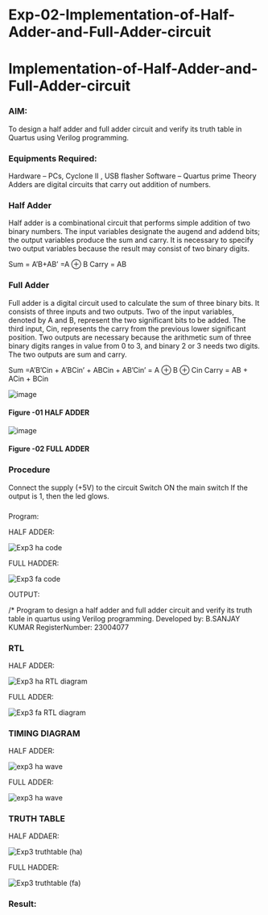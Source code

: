 # Exp-02-Implementation-of-Half-Adder-and-Full-Adder-circuit

# Implementation-of-Half-Adder-and-Full-Adder-circuit
### AIM:
To design a half adder and full adder circuit and verify its truth table in Quartus using Verilog programming.

### Equipments Required:
Hardware – PCs, Cyclone II , USB flasher
Software – Quartus prime
Theory
Adders are digital circuits that carry out addition of numbers.

### Half Adder
Half adder is a combinational circuit that performs simple addition of two binary numbers. The input variables designate the augend and addend bits; the output variables produce the sum and carry. It is necessary to specify two output variables because the result may consist of two binary digits.

Sum = A’B+AB’ =A ⊕ B Carry = AB

### Full Adder
Full adder is a digital circuit used to calculate the sum of three binary bits. It consists of three inputs and two outputs. Two of the input variables, denoted by A and B, represent the two significant bits to be added. The third input, Cin, represents the carry from the previous lower significant position. Two outputs are necessary because the arithmetic sum of three binary digits ranges in value from 0 to 3, and binary 2 or 3 needs two digits. The two outputs are sum and carry.

Sum =A’B’Cin + A’BCin’ + ABCin + AB’Cin’ = A ⊕ B ⊕ Cin Carry = AB + ACin + BCin

 ![image](https://user-images.githubusercontent.com/36288975/163552156-a13e5a56-c638-4110-97d9-8896907c8d25.png)

#### Figure -01 HALF ADDER 


![image](https://user-images.githubusercontent.com/36288975/163552057-b3547877-6d07-45b4-b7e0-bcfebfad9e1d.png)

#### Figure -02 FULL ADDER 

### Procedure

Connect the supply (+5V) to the circuit
Switch ON the main switch
If the output is 1, then the led glows.
### 
Program:

HALF ADDER:



![Exp3 ha code](https://github.com/bsanjaykumar560/Exp-02-Implementation-of-Half-Adder-and-Full-Adder-circuit/assets/145954153/ac5e2479-677d-4c54-9e93-a9d4baf0853e)


FULL HADDER:



![Exp3 fa code](https://github.com/bsanjaykumar560/Exp-02-Implementation-of-Half-Adder-and-Full-Adder-circuit/assets/145954153/37419597-92be-47d6-ac58-b98f609c2060)


OUTPUT:



/*
Program to design a half adder and full adder circuit and verify its truth table in quartus using Verilog programming.
Developed by: B.SANJAY KUMAR
RegisterNumber:  23004077



### RTL



HALF ADDER:


![Exp3 ha RTL diagram](https://github.com/bsanjaykumar560/Exp-02-Implementation-of-Half-Adder-and-Full-Adder-circuit/assets/145954153/ca588c59-4d39-4834-9317-6b5855cb8ceb)



FULL ADDER:



![Exp3 fa RTL diagram](https://github.com/bsanjaykumar560/Exp-02-Implementation-of-Half-Adder-and-Full-Adder-circuit/assets/145954153/36d38722-cb42-4c15-be95-67a742bf8dc5)




### TIMING DIAGRAM


HALF ADDER:


![exp3 ha wave](https://github.com/bsanjaykumar560/Exp-02-Implementation-of-Half-Adder-and-Full-Adder-circuit/assets/145954153/817ecc6a-fd08-4a8f-b958-116963de1a15)



FULL ADDER:


![exp3 ha wave](https://github.com/bsanjaykumar560/Exp-02-Implementation-of-Half-Adder-and-Full-Adder-circuit/assets/145954153/12d4a318-b26a-458d-9c17-04ace22a1887)





### TRUTH TABLE 
HALF ADDAER:


![Exp3 truthtable (ha)](https://github.com/bsanjaykumar560/Exp-02-Implementation-of-Half-Adder-and-Full-Adder-circuit/assets/145954153/38171564-456c-4090-a7a0-1f1a1a24f987)

FULL HADDER:



![Exp3 truthtable (fa)](https://github.com/bsanjaykumar560/Exp-02-Implementation-of-Half-Adder-and-Full-Adder-circuit/assets/145954153/f9dff54e-cb75-4db8-b6ed-635d969ccd9d)


### Result:
